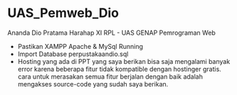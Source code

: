 # UAS_Pemweb_Dio
Ananda Dio Pratama Harahap XI RPL - UAS GENAP Pemrograman Web
- Pastikan XAMPP Apache & MySql Running
- Import Database perpustakaandio.sql
- Hosting yang ada di PPT yang saya berikan bisa saja mengalami banyak error karena beberapa fitur tidak kompatible dengan hostinger gratis. cara untuk merasakan semua fitur berjalan dengan baik adalah mengakses source-code yang sudah saya berikan.
